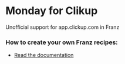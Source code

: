 # Monday for Clikup 
Unofficial support for app.clickup.com in Franz

### How to create your own Franz recipes:
* [Read the documentation](https://github.com/meetfranz/plugins)
